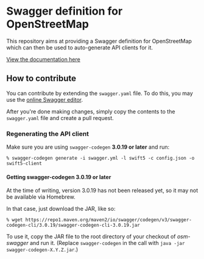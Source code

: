 # Swagger definition for OpenStreetMap

This repository aims at providing a Swagger definition for OpenStreetMap
which can then be used to auto-generate API clients for it.

[View the documentation here][1]

## How to contribute

You can contribute by extending the `swagger.yaml` file. To do this, you may
use the [online Swagger editor][2].

After you're done making changes, simply copy the contents to the `swagger.yaml`
file and create a pull request.

### Regenerating the API client

Make sure you are using `swagger-codegen` **3.0.19 or later** and run:

    % swagger-codegen generate -i swagger.yml -l swift5 -c config.json -o swift5-client

#### Getting swagger-codegen 3.0.19 or later

At the time of writing, version 3.0.19 has not been released yet, so it may not be available via Homebrew.

In that case, just download the JAR, like so:

    % wget https://repo1.maven.org/maven2/io/swagger/codegen/v3/swagger-codegen-cli/3.0.19/swagger-codegen-cli-3.0.19.jar

To use it, copy the JAR file to the root directory of your checkout of *osm-swagger* and run it. (Replace `swagger-codegen` in the call with `java -jar swagger-codegen-X.Y.Z.jar`.)

[1]: https://wtimme.github.io/osm-swagger/
[2]: https://editor.swagger.io/?url=https://wtimme.github.io/osm-swagger/swagger.yaml
